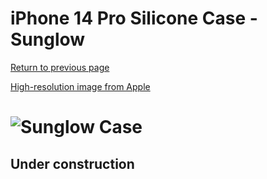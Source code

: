# iPhone 14 Pro Silicone Case - Sunglow

[Return to previous page](/iphone_14)

[High-resolution image from Apple](https://store.storeimages.cdn-apple.com/8756/as-images.apple.com/is//MPTM3?wid=4500&hei=4500&fmt=png)

# ![Sunglow Case](/everyphone/MPTM3.png)

## Under construction
